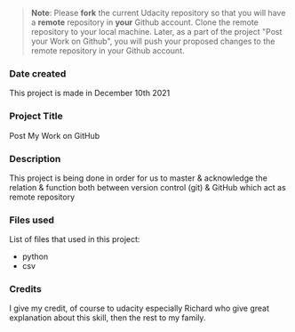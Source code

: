 >**Note**: Please **fork** the current Udacity repository so that you will have a **remote** repository in **your** Github account. Clone the remote repository to your local machine. Later, as a part of the project "Post your Work on Github", you will push your proposed changes to the remote repository in your Github account.

### Date created
This project is made in December 10th 2021

### Project Title
Post My Work on GitHub

### Description
This project is being done in order for us to master & acknowledge the relation & function both between version control (git) & GitHub which act as remote repository

### Files used
List of files that used in this project:
- python
- csv


### Credits
I give my credit, of course to udacity especially Richard who give great explanation about this skill, then the rest to my family.

